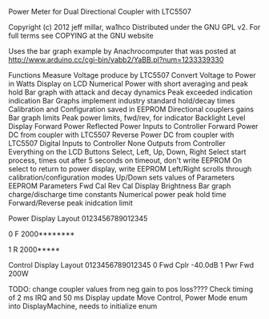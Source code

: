  Power Meter for Dual Directional Coupler with LTC5507
 
 Copyright (c) 2012 jeff millar, wa1hco
 Distributed under the GNU GPL v2. For full terms see COPYING at the GNU website
 
 Uses the bar graph example by Anachrocomputer that was posted at  
   http://www.arduino.cc/cgi-bin/yabb2/YaBB.pl?num=1233339330
   
 Functions
  Measure Voltage produce by LTC5507
  Convert Voltage to Power in Watts
  Display on LCD
    Numerical Power with short averaging and peak hold
    Bar graph with attack and decay dynamics
    Peak exceeded indication indication
  Bar Graphs implement industry standard hold/decay times
  Calibration and Configuration saved in EEPROM
   Directional couplers gains
   Bar graph limits
   Peak power limits, fwd/rev, for indicator
   Backlight Level
  Display
    Forward Power
    Reflected Power
  Inputs to Controller
    Forward Power DC from coupler with LTC5507
    Reverse Power DC from coupler with LTC5507
  Digital Inputs to Controller
    None
  Outputs from Controller
    Everything on the LCD
  Buttons
    Select, Left, Up, Down, Right
    Select start process, times out after 5 seconds
      on timeout, don't write EEPROM
      On select to return to power display, write EEPROM
    Left/Right scrolls through calibration/configuration modes
    Up/Down sets values of Parameters
  EEPROM Parameters
    Fwd Cal
    Rev Cal
    Display Brightness
    Bar graph charge/discharge time constants
    Numerical power peak hold time
    Forward/Reverse peak inidcation limit
 
 Power Display Layout 
    0123456789012345 
    
 0  F 2000********
 
 1  R 2000*****
 

 Control Display Layout 
    0123456789012345 
 0  Fwd Cplr -40.0dB
 1  Pwr Fwd 200W  

TODO:
   change coupler values from neg gain to pos loss????
   Check timing of 2 ms IRQ and 50 ms Display update
   Move Control, Power Mode enum into DisplayMachine, needs to initialize enum
